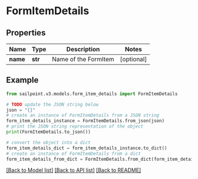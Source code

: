 # FormItemDetails


## Properties

Name | Type | Description | Notes
------------ | ------------- | ------------- | -------------
**name** | **str** | Name of the FormItem | [optional] 

## Example

```python
from sailpoint.v3.models.form_item_details import FormItemDetails

# TODO update the JSON string below
json = "{}"
# create an instance of FormItemDetails from a JSON string
form_item_details_instance = FormItemDetails.from_json(json)
# print the JSON string representation of the object
print(FormItemDetails.to_json())

# convert the object into a dict
form_item_details_dict = form_item_details_instance.to_dict()
# create an instance of FormItemDetails from a dict
form_item_details_from_dict = FormItemDetails.from_dict(form_item_details_dict)
```
[[Back to Model list]](../README.md#documentation-for-models) [[Back to API list]](../README.md#documentation-for-api-endpoints) [[Back to README]](../README.md)



